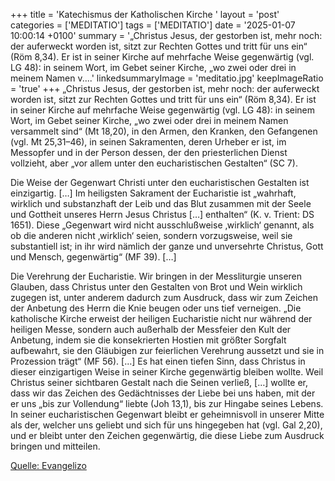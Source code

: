 +++
title = 'Katechismus der Katholischen Kirche '
layout = 'post'
categories = ['MEDITATIO']
tags = ['MEDITATIO']
date = '2025-01-07 10:00:14 +0100'
summary = '„Christus Jesus, der gestorben ist, mehr noch: der auferweckt worden ist, sitzt zur Rechten Gottes und tritt für uns ein“ (Röm 8,34). Er ist in seiner Kirche auf mehrfache Weise gegenwärtig (vgl. LG 48): in seinem Wort, im Gebet seiner Kirche, „wo zwei oder drei in meinem Namen v....'
linkedsummaryImage = 'meditatio.jpg'
keepImageRatio = 'true'
+++
„Christus Jesus, der gestorben ist, mehr noch: der auferweckt worden ist, sitzt zur Rechten Gottes und tritt für uns ein“ (Röm 8,34). Er ist in seiner Kirche auf mehrfache Weise gegenwärtig (vgl. LG 48): in seinem Wort, im Gebet seiner Kirche, „wo zwei oder drei in meinem Namen versammelt sind“ (Mt 18,20), in den Armen, den Kranken, den Gefangenen (vgl.<!--more--> Mt 25,31–46), in seinen Sakramenten, deren Urheber er ist, im Messopfer und in der Person dessen, der den priesterlichen Dienst vollzieht, aber „vor allem unter den eucharistischen Gestalten“ (SC 7).

Die Weise der Gegenwart Christi unter den eucharistischen Gestalten ist einzigartig. […] Im heiligsten Sakrament der Eucharistie ist „wahrhaft, wirklich und substanzhaft der Leib und das Blut zusammen mit der Seele und Gottheit unseres Herrn Jesus Christus […] enthalten“ (K. v. Trient: DS 1651). Diese „Gegenwart wird nicht ausschlußweise ‚wirklich‘ genannt, als ob die anderen nicht ‚wirklich‘ seien, sondern vorzugsweise, weil sie substantiell ist; in ihr wird nämlich der ganze und unversehrte Christus, Gott und Mensch, gegenwärtig“ (MF 39). […]

Die Verehrung der Eucharistie. Wir bringen in der Messliturgie unseren Glauben, dass Christus unter den Gestalten von Brot und Wein wirklich zugegen ist, unter anderem dadurch zum Ausdruck, dass wir zum Zeichen der Anbetung des Herrn die Knie beugen oder uns tief verneigen. „Die katholische Kirche erweist der heiligen Eucharistie nicht nur während der heiligen Messe, sondern auch außerhalb der Messfeier den Kult der Anbetung, indem sie die konsekrierten Hostien mit größter Sorgfalt aufbewahrt, sie den Gläubigen zur feierlichen Verehrung aussetzt und sie in Prozession trägt“ (MF 56). […] Es hat einen tiefen Sinn, dass Christus in dieser einzigartigen Weise in seiner Kirche gegenwärtig bleiben wollte. Weil Christus seiner sichtbaren Gestalt nach die Seinen verließ, […] wollte er, dass wir das Zeichen des Gedächtnisses der Liebe bei uns haben, mit der er uns „bis zur Vollendung“ liebte (Joh 13,1), bis zur Hingabe seines Lebens. In seiner eucharistischen Gegenwart bleibt er geheimnisvoll in unserer Mitte als der, welcher uns geliebt und sich für uns hingegeben hat (vgl. Gal 2,20), und er bleibt unter den Zeichen gegenwärtig, die diese Liebe zum Ausdruck bringen und mitteilen.



[Quelle: Evangelizo](https://evangeliumtagfuertag.org/DE/gospel)
